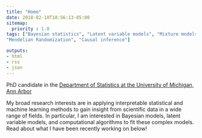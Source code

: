 ```yaml
---
title: "Home"
date: 2018-02-10T18:56:13-05:00
sitemap:
  priority : 1.0
tags: ["Bayesian statistics", "Latent variable models", "Mixture models", "Statistical computing",
"Mendelian Randomization", "Causal inference"]

outputs:
- html
- rss
- json
---
```



PhD candidate in the [Department of Statistics at the University of
Michigan, Ann Arbor](https://lsa.umich.edu/stats)

My broad research interests are in applying interpretable statistical and
machine learning methods to gain insight from scientific data in a wide range of
fields. In particular, I am interested in Bayesian models, latent variable
models, and computational algorithms to fit these complex models. Read about what I have been recently working on below! 


<!-- **Research interests**: -->

